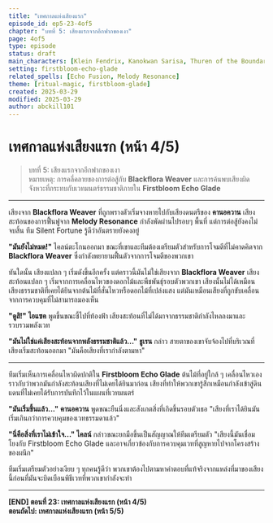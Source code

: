```yaml
---
title: "เทศกาลแห่งเสียงแรก"
episode_id: ep5-23-4of5
chapter: "บทที่ 5: เสียงแรกจากอีกฟากของเงา"
page: 4of5
type: episode
status: draft
main_characters: [Klein Fendrix, Kanokwan Sarisa, Thuren of the Boundary, Isaac Nocturne, Rudy Gearwright]
setting: firstbloom-echo-glade
related_spells: [Echo Fusion, Melody Resonance]
theme: [ritual-magic, firstbloom-glade]
created: 2025-03-29
modified: 2025-03-29
author: abckill101
---
```


# เทศกาลแห่งเสียงแรก (หน้า 4/5)

> บทที่ 5: เสียงแรกจากอีกฟากของเงา  
> หมายเหตุ: การคลี่คลายของการต่อสู้กับ **Blackflora Weaver** และการค้นพบเสียงผิดจังหวะที่กระทบกับเวทมนตร์ธรรมชาติภายใน **Firstbloom Echo Glade**

---

เสียงจาก **Blackflora Weaver** ที่ถูกพรางตัวเริ่มจางหายไปกับเสียงดนตรีของ **คานอควาน** เสียงสะท้อนของการฟื้นฟูจาก **Melody Resonance** กำลังพัดผ่านไปรอบๆ พื้นที่ แต่การต่อสู้ยังคงไม่จบสิ้น ทีม Silent Fortune รู้ดีว่าอันตรายยังคงอยู่

**"มันยังไม่หมด!"** ไคลน์ตะโกนออกมา ขณะที่เขาและทีมต้องเตรียมตัวสำหรับการโจมตีที่ไม่คาดคิดจาก **Blackflora Weaver** ซึ่งกำลังพยายามฟื้นตัวจากการโจมตีของพวกเขา

ทันใดนั้น เสียงแปลก ๆ เริ่มดังขึ้นอีกครั้ง แต่คราวนี้มันไม่ใช่เสียงจาก **Blackflora Weaver** เสียงสะท้อนแปลก ๆ เริ่มจากการเคลื่อนไหวของดอกไม้และพืชพันธุ์รอบตัวพวกเขา เสียงนั้นไม่ได้เหมือนเสียงธรรมชาติที่เคยได้ยินจากต้นไม้ที่สั่นไหวหรือดอกไม้ที่เปล่งแสง แต่มันเหมือนเสียงที่ถูกขับเคลื่อนจากการควบคุมที่ไม่สามารถมองเห็น

**"ดูสิ!"** **ไอแซค** พูดขึ้นขณะชี้ไปที่ท้องฟ้า เสียงสะท้อนที่ไม่ได้มาจากธรรมชาติกำลังไหลลงมาและรวบรวมพลังเวท

**"มันไม่ใช่แค่เสียงสะท้อนจากพลังธรรมชาติแล้ว..."** **ธูเรน** กล่าว สายตาของเขาจับจ้องไปที่บริเวณที่เสียงเริ่มสะท้อนออกมา "มันคือเสียงที่เรากำลังตามหา"

---

ทีมเริ่มเห็นการเคลื่อนไหวผิดปกติใน **Firstbloom Echo Glade** ต้นไม้ที่อยู่ใกล้ ๆ เคลื่อนไหวเองราวกับว่าพวกมันกำลังสะท้อนเสียงที่ไม่เคยได้ยินมาก่อน เสียงที่ทำให้พวกเขารู้สึกเหมือนกำลังเข้าสู่ดินแดนที่ไม่เคยได้รับการบันทึกไว้ในแผนที่เวทมนตร์

**"มันเริ่มขึ้นแล้ว..."** **คานอควาน** พูดขณะยืนนิ่งและสังเกตสิ่งที่เกิดขึ้นรอบตัวเธอ "เสียงที่เราได้ยินมันเริ่มเกินกว่าการควบคุมของเวทธรรมดาแล้ว"

**"นี่คือสิ่งที่เราไม่เข้าใจ..."** **ไคลน์** กล่าวขณะยกมือขึ้นเป็นสัญญาณให้ทีมเตรียมตัว "เสียงนี้มันเชื่อมโยงกับ Firstbloom Echo Glade และอาจเกี่ยวข้องกับการควบคุมเวทที่สูญหายไปจากโครงสร้างของผนึก"

ทีมเริ่มเตรียมตัวอย่างเงียบ ๆ ทุกคนรู้ดีว่า พวกเขาต้องไปตามหาคำตอบที่แท้จริงจากแหล่งที่มาของเสียงนี้ก่อนที่มันจะบิดเบือนพิธีเวทที่พวกเขากำลังจะทำ

---

**[END] ตอนที่ 23: เทศกาลแห่งเสียงแรก (หน้า 4/5)**  
**ตอนถัดไป: เทศกาลแห่งเสียงแรก (หน้า 5/5)**
